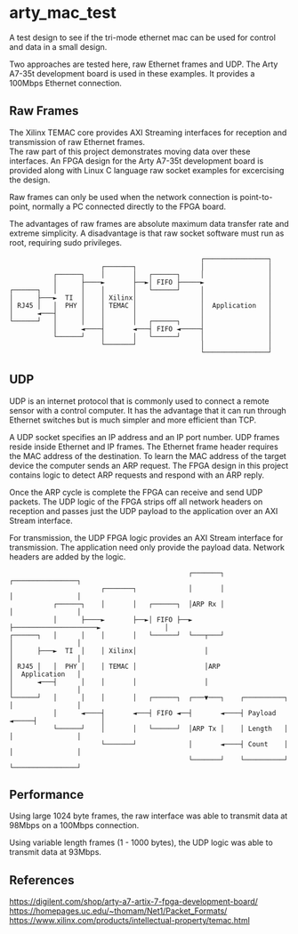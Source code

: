 # arty_mac_test
A test design to see if the tri-mode ethernet mac can be used for control and data in a small design.

Two approaches are tested here, raw Ethernet frames and UDP. The Arty A7-35t development board is used in these examples. It provides a 100Mbps Ethernet connection.

## Raw Frames
The Xilinx TEMAC core provides AXI Streaming interfaces for reception and transmission of raw Ethernet frames.  
The raw part of this project demonstrates moving data over these interfaces. An FPGA design for the Arty A7-35t development board is provided along with Linux C language raw socket examples for excercising the design.

Raw frames can only be used when the network connection is point-to-point, normally a PC connected directly to the FPGA board. 

The advantages of raw frames are absolute maximum data transfer rate and extreme simplicity. A disadvantage is that raw socket software must run as root, requiring sudo privileges.

```
                                                ┌────────────────┐
                       ┌───────┐                │                │
           ┌──────┐    │       │   ┌──────┐     │                │
           │      ├────►       ├──►│ FIFO ├─────►                │
┌──────┐   │      │    │       │   └──────┘     │                │
│      ├───►  TI  │    │ Xilinx│                │                │
│ RJ45 │   │  PHY │    │ TEMAC │                │  Application   │
│      ◄───┤      │    │       │                │                │
└──────┘   │      │    │       │   ┌──────┐     │                │
           │      ◄────┤       ◄───┤ FIFO ◄─────┤                │
           └──────┘    │       │   └──────┘     │                │
                       └───────┘                │                │
                                                └────────────────┘
```

## UDP

UDP is an internet protocol that is commonly used to connect a remote sensor with a control computer.  It has the advantage that it can run through Ethernet switches but is much simpler and more efficient than TCP.

A UDP socket specifies an IP address and an IP port number.  UDP frames reside inside Ethernet and IP frames. The Ethernet frame header requires the MAC address of the destination.  To learn the MAC address of the target device the computer sends an ARP request.
The FPGA design in this project contains logic to detect ARP requests and respond with an ARP reply.

Once the ARP cycle is complete the FPGA can receive and send UDP packets.  The UDP logic of the FPGA strips off all network headers on reception and passes just the UDP payload to the application over an AXI Stream interface.

For transmission, the UDP FPGA logic provides an AXI Stream interface for transmission.  The application need only provide the payload data.  Network headers are added by the logic.

```
                                             ┌───────┐                     ┌────────────────┐
                       ┌───────┐             │       │                     │                │
           ┌──────┐    │       │   ┌──────┐  │ARP Rx │                     │                │
           │      ├────►       ├──►│ FIFO ├──►       ├─────────────────────►                │
┌──────┐   │      │    │       │   └──────┘  └───┬───┘                     │                │
│      ├───►  TI  │    │ Xilinx│                 │                         │                │
│ RJ45 │   │  PHY │    │ TEMAC │                 │ARP                      │  Application   │
│      ◄───┤      │    │       │                 │                         │                │
└──────┘   │      │    │       │   ┌──────┐  ┌───▼───┐    ┌──────────┐     │                │
           │      ◄────┤       ◄───┤ FIFO ◄──┤       ◄────┤ Payload  ◄─────┤                │
           └──────┘    │       │   └──────┘  │ARP Tx │    │ Length   │     │                │
                       └───────┘             │       ◄────┤ Count    │     │                │
                                             └───────┘    └──────────┘     └────────────────┘
```

## Performance
Using large 1024 byte frames, the raw interface was able to transmit data at 98Mbps on a 100Mbps connection.

Using variable length frames (1 - 1000 bytes), the UDP logic was able to transmit data at 93Mbps.


## References
https://digilent.com/shop/arty-a7-artix-7-fpga-development-board/
https://homepages.uc.edu/~thomam/Net1/Packet_Formats/
https://www.xilinx.com/products/intellectual-property/temac.html

